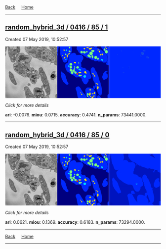 
[Back](..)&nbsp;&nbsp;&nbsp;&nbsp;&nbsp;[Home](https://leapmanlab.github.io/snapshots)

---

<div class="summary"><a href="1"><h2>random_hybrid_3d / 0416 / 85 / 1</h2></a><p>Created 07 May 2019, 10:52:57
</p><a href="1"><img src="1/media/summary.png" align="center"></a><p>
<i>Click for more details</i>
</p></div>

**ari**: -0.0076. **miou**: 0.0715. **accuracy**: 0.4741. **n_params**: 73441.0000. 

---

<div class="summary"><a href="0"><h2>random_hybrid_3d / 0416 / 85 / 0</h2></a><p>Created 07 May 2019, 10:52:57
</p><a href="0"><img src="0/media/summary.png" align="center"></a><p>
<i>Click for more details</i>
</p></div>

**ari**: 0.0621. **miou**: 0.1369. **accuracy**: 0.6183. **n_params**: 73294.0000. 

---

[Back](..)&nbsp;&nbsp;&nbsp;&nbsp;&nbsp;[Home](https://leapmanlab.github.io/snapshots)

---
